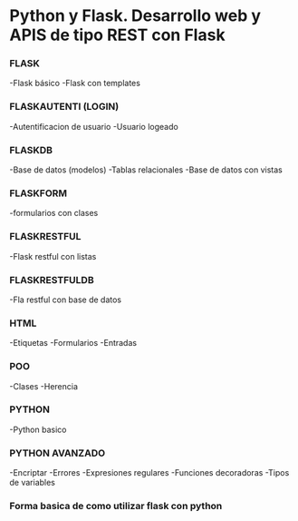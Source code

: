 # Python y Flask. Desarrollo web y APIS de tipo REST con Flask
### FLASK
-Flask básico
-Flask con templates
### FLASKAUTENTI (LOGIN)
-Autentificacion de usuario
-Usuario logeado
### FLASKDB
-Base de datos (modelos)
-Tablas relacionales
-Base de datos con vistas
### FLASKFORM
-formularios con clases
### FLASKRESTFUL
-Flask restful con listas
### FLASKRESTFULDB
-Fla restful con base de datos
### HTML
-Etiquetas
-Formularios
-Entradas
### POO
-Clases
-Herencia
### PYTHON
-Python basico
### PYTHON AVANZADO
-Encriptar
-Errores
-Expresiones regulares
-Funciones decoradoras
-Tipos de variables


### Forma basica de como utilizar flask con python